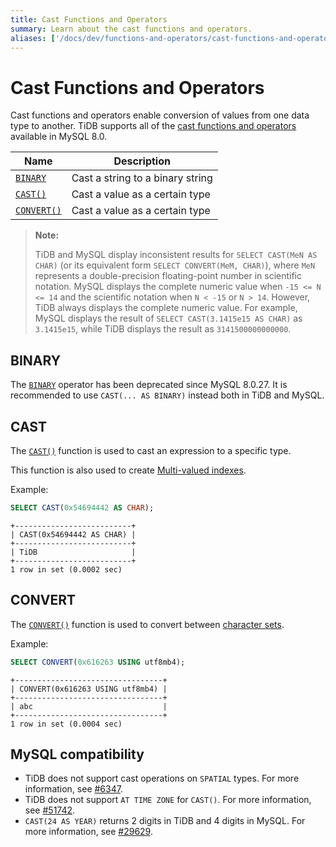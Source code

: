 ```yaml
---
title: Cast Functions and Operators
summary: Learn about the cast functions and operators.
aliases: ['/docs/dev/functions-and-operators/cast-functions-and-operators/','/docs/dev/reference/sql/functions-and-operators/cast-functions-and-operators/']
---
```


# Cast Functions and Operators

Cast functions and operators enable conversion of values from one data type to another. TiDB supports all of the [cast functions and operators](https://dev.mysql.com/doc/refman/8.0/en/cast-functions.html) available in MySQL 8.0.

| Name                                     | Description                      |
| ---------------------------------------- | -------------------------------- |
| [`BINARY`](#binary) | Cast a string to a binary string |
| [`CAST()`](#cast) | Cast a value as a certain type   |
| [`CONVERT()`](#convert) | Cast a value as a certain type   |

> **Note:**
>
> TiDB and MySQL display inconsistent results for `SELECT CAST(MeN AS CHAR)` (or its equivalent form `SELECT CONVERT(MeM, CHAR)`), where `MeN` represents a double-precision floating-point number in scientific notation. MySQL displays the complete numeric value when `-15 <= N <= 14` and the scientific notation when `N < -15` or `N > 14`. However, TiDB always displays the complete numeric value. For example, MySQL displays the result of `SELECT CAST(3.1415e15 AS CHAR)` as `3.1415e15`, while TiDB displays the result as `3141500000000000`.

## BINARY

The [`BINARY`](https://dev.mysql.com/doc/refman/8.0/en/cast-functions.html#operator_binary) operator has been deprecated since MySQL 8.0.27. It is recommended to use `CAST(... AS BINARY)` instead both in TiDB and MySQL.

## CAST

The [`CAST()`](https://dev.mysql.com/doc/refman/8.0/en/cast-functions.html#function_cast) function is used to cast an expression to a specific type.

This function is also used to create [Multi-valued indexes](/sql-statements/sql-statement-create-index.md#multi-valued-indexes).

Example:

```sql
SELECT CAST(0x54694442 AS CHAR);
```

```
+--------------------------+
| CAST(0x54694442 AS CHAR) |
+--------------------------+
| TiDB                     |
+--------------------------+
1 row in set (0.0002 sec)
```

## CONVERT

The [`CONVERT()`](https://dev.mysql.com/doc/refman/8.0/en/cast-functions.html#function_convert) function is used to convert between [character sets](/character-set-and-collation.md).

Example:

```sql
SELECT CONVERT(0x616263 USING utf8mb4);
```

```
+---------------------------------+
| CONVERT(0x616263 USING utf8mb4) |
+---------------------------------+
| abc                             |
+---------------------------------+
1 row in set (0.0004 sec)
```

## MySQL compatibility

- TiDB does not support cast operations on `SPATIAL` types. For more information, see [#6347](https://github.com/pingcap/tidb/issues/6347).
- TiDB does not support `AT TIME ZONE` for `CAST()`. For more information, see [#51742](https://github.com/pingcap/tidb/issues/51742).
- `CAST(24 AS YEAR)` returns 2 digits in TiDB and 4 digits in MySQL. For more information, see [#29629](https://github.com/pingcap/tidb/issues/29629).
